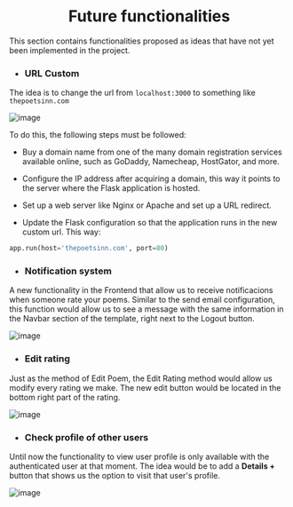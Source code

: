 <h1 align="center">Future functionalities</h1>

This section contains functionalities proposed as ideas that have not yet been implemented in the project.

<h3 align="left">

* URL Custom

</h3>

The idea is to change the url from <code>localhost:3000</code> to something like <code>thepoetsinn.com</code>

![image](https://cdn.discordapp.com/attachments/1091530117454499862/1103035354304491660/image.png)

To do this, the following steps must be followed:

- Buy a domain name from one of the many domain registration services available online, such as GoDaddy, Namecheap, HostGator, and more.

- Configure the IP address after acquiring a domain, this way it points to the server where the Flask application is hosted.

- Set up a web server like Nginx or Apache and set up a URL redirect.

- Update the Flask configuration so that the application runs in the new custom url. This way:

```python
app.run(host='thepoetsinn.com', port=80)

```
<h3 align="left">

* Notification system

</h3>

A new functionality in the Frontend that allow us to receive notificacions when someone rate your poems.
Similar to the send email configuration, this function would allow us to see a message with the same information in the Navbar section of the template, right next to the Logout button.

![image](https://user-images.githubusercontent.com/83615373/235817838-4e5662c9-6766-4123-9b50-408e01c2cf1f.png)

<h3 align="left">

* Edit rating

</h3>

Just as the method of Edit Poem, the Edit Rating method would allow us modify every rating we make. The new edit button would be located in the bottom right part of the rating. 

![image](https://user-images.githubusercontent.com/83615373/235817814-530117b2-cf6f-4479-8d30-934e9c9dd400.png)

<h3 align="left">

* Check profile of other users

</h3>

Until now the functionality to view user profile is only available with the authenticated user at that moment.
The idea would be to add a __Details +__ button that shows us the option to visit that user's profile.

![image](https://user-images.githubusercontent.com/83615373/235817743-0cd74da4-2e28-469f-b0b3-3c3ac4cfa3fe.png)

<h3 align="left">
